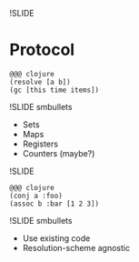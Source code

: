 !SLIDE

# Protocol

    @@@ clojure
    (resolve [a b])
    (gc [this time items])

!SLIDE smbullets

* Sets
* Maps
* Registers
* Counters (maybe?)

!SLIDE

    @@@ clojure
    (conj a :foo)
    (assoc b :bar [1 2 3])

!SLIDE smbullets

* Use existing code
* Resolution-scheme agnostic

